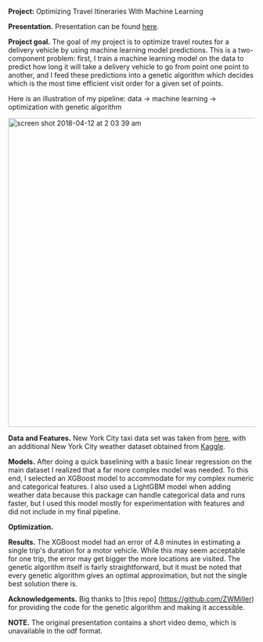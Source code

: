 **Project:** Optimizing Travel Itineraries With Machine Learning

**Presentation.** Presentation can be found [here](https://github.com/vlazovskiy/route-optimizer-machine-learning/blob/master/Itinerary%20Optimization%20With%20Machine%20Learning.pdf).

**Project goal.** The goal of my project is to optimize travel routes for a delivery vehicle by using machine learning model predictions. This is a two-component problem: first, I train a machine learning model on the data to predict how long it will take a delivery vehicle to go from point one point to another, and I feed these predictions into a genetic algorithm which decides which is the most time efficient visit order for a given set of points. 

Here is an illustration of my pipeline: data -> machine learning -> optimization with genetic algorithm

<img width="630" alt="screen shot 2018-04-12 at 2 03 39 am" src="https://user-images.githubusercontent.com/32041665/38667230-bec5a5e0-3df5-11e8-908d-4664963cb217.png">

**Data and Features.** New York City taxi data set was taken from [here](http://www.nyc.gov/html/tlc/html/about/trip_record_data.shtml), with an additional New York City weather dataset obtained from [Kaggle](https://www.kaggle.com/cabaki/knycmetars2016).

**Models.** After doing a quick baselining with a basic linear regression on the main dataset I realized that a far more complex model was needed. To this end, I selected an XGBoost model to accommodate for my complex numeric and categorical features. I also used a LightGBM model when adding weather data because this package can handle categorical data and runs faster, but I used this model mostly for experimentation with features and did not include in my final pipeline.

**Optimization.**

**Results.** The XGBoost model had an error of 4.8 minutes in estimating a single trip's duration for a motor vehicle. While this may seem acceptable for one trip, the error may get bigger the more locations are visited. The genetic algorithm itself is fairly straightforward, but it must be noted that every genetic algorithm gives an optimal approximation, but not the single best solution there is.

**Acknowledgements.** Big thanks to [this repo] (https://github.com/ZWMiller) for providing the code for the genetic algorithm and making it accessible.

**NOTE.** The original presentation contains a short video demo, which is unavailable in the odf format.

